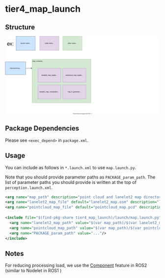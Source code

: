 # tier4_map_launch

## Structure

![tier4_map_launch](./map_launch.drawio.svg)

## Package Dependencies

Please see `<exec_depend>` in `package.xml`.

## Usage

You can include as follows in `*.launch.xml` to use `map.launch.py`.

Note that you should provide parameter paths as `PACKAGE_param_path`. The list of parameter paths you should provide is written at the top of `perception.launch.xml`.

```xml
<arg name="map_path" description="point cloud and lanelet2 map directory path"/>
<arg name="lanelet2_map_file" default="lanelet2_map.osm" description="lanelet2 map file name"/>
<arg name="pointcloud_map_file" default="pointcloud_map.pcd" description="pointcloud map file name"/>

<include file="$(find-pkg-share tier4_map_launch)/launch/map.launch.py">
  <arg name="lanelet2_map_path" value="$(var map_path)/$(var lanelet2_map_file)" />
  <arg name="pointcloud_map_path" value="$(var map_path)/$(var pointcloud_map_file)"/>
  <arg name="PACKAGE_param_path" value="..."/>
</include>
```

## Notes

For reducing processing load, we use the [Component](https://docs.ros.org/en/galactic/Concepts/About-Composition.html) feature in ROS2 (similar to Nodelet in ROS1 )
